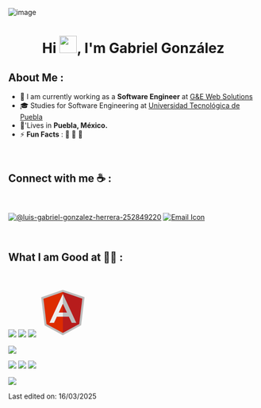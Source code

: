 ![image](https://github.com/user-attachments/assets/922b502c-50e9-428c-851e-8ba875bf31d8)<h1 align="center">Hi <img src="https://media.giphy.com/media/hvRJCLFzcasrR4ia7z/giphy.gif" width="35">, I'm Gabriel González</h1>


## About Me :

- 🏢 I am currently working as a **Software Engineer** at [G&E Web Solutions](https://gewebsolutions.com/)
- 🎓 Studies for Software Engineering at [Universidad Tecnológica de Puebla](https://www.utpuebla.edu.mx/)
- 🏡'Lives in **Puebla, México.**
- ⚡ **Fun Facts** : 🍕 🚞 🎥

<br>

## Connect with me ☕ :

<br>

[![@luis-gabriel-gonzalez-herrera-252849220](https://img.icons8.com/fluency/48/000000/linkedin.png "@luis-gabriel-gonzalez-herrera-252849220")](https://www.linkedin.com/in/luis-gabriel-gonzalez-herrera-252849220/)
[![Email Icon](https://img.icons8.com/fluency/48/000000/apple-mail.png)](mailto:luis899899@gmail.com)


<br>

## What I am Good at 🧑‍💻 :

<br>

<img src="https://img.icons8.com/color/48/000000/html-5--v1.png"/> <img src="https://img.icons8.com/color/48/000000/css3.png"/> <img src="https://img.icons8.com/color/48/000000/javascript--v1.png"/> 
<svg xmlns="http://www.w3.org/2000/svg" x="0px" y="0px" width="100" height="100" viewBox="0 0 48 48">
<path fill="#bdbdbd" d="M23.933 2L3 9.285 6.308 36.408 23.955 46 41.693 36.278 45 9.156z"></path><path fill="#b71c1c" d="M42.818 10.527L24 4.135 24 43.695 39.832 35.017z"></path><path fill="#dd2c00" d="M23.941 4.115L5.181 10.644 8.168 35.143 23.951 43.721 24 43.695 24 4.135z"></path><path fill="#bdbdbd" d="M24 5.996L24 15.504 32.578 34 36.987 34z"></path><path fill="#eee" d="M11.013 34L15.422 34 24 15.504 24 5.996z"></path><path fill="#bdbdbd" d="M24 24H30V28H24z"></path><path fill="#eee" d="M18 24H24V28H18z"></path>
</svg>


 <img src="https://img.icons8.com/fluency/48/000000/wordpress.png"/>

<img src="https://img.icons8.com/color/48/000000/mysql-logo.png"/> <img src="https://img.icons8.com/color/48/000000/mongodb.png"/> <img src="https://img.icons8.com/color/48/000000/firebase.png"/>

<img src="https://img.icons8.com/color/48/000000/npm.png"/>

<br>


Last edited on: 16/03/2025
